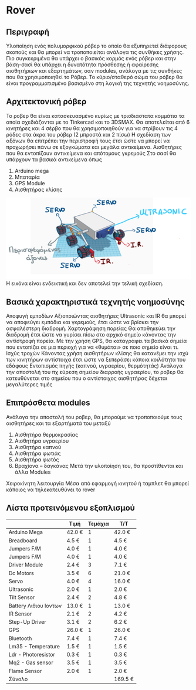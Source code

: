 # Rover

## Περιγραφή
Υλοποίηση ενός πολυμορφικού ρόβερ το οποίο θα εξυπηρετεί διάφορους σκοπούς και θα μπορεί να τροποποιείται ανάλογα τις συνθήκες χρήσης. Πιο συγκεκριμένα θα υπάρχει ο βασικός κορμός ενός ρόβερ και στην βάση-σασί θα υπάρχει η δυνατότητα πρόσθεσης ή αφαίρεσης αισθητήριων και εξαρτημάτων, σαν modules, ανάλογα με τις συνθήκες που θα χρησιμοποιηθεί το Ρόβερ. Το κύριο/σταθερό σώμα του ρόβερ θα είναι προγραμματισμένο βασισμένο στη λογική της τεχνητής νοημοσύνης.

## Αρχιτεκτονική ρόβερ
Το ροβερ θα είναι κατασκευασμένο κυρίως με τρισδιάστατα κομμάτια τα οποία σχεδιάζονται με το Tinkercad και το 3DSMAX.
Θα αποτελείται από 6 κινητήρες και 4 σέρβο που θα χρησιμοποιηθούν για να στρίβουν τις 4 ρόδες στα άκρα του ρόβερ (2 μπροστά και 2 πίσω)
Η σχεδίαση των αξόνων θα επιτρέπει την περιστροφή τους έτσι ώστε να μπορεί να προχωρήσει πάνω σε εξογκώματα και μεγάλα αντικείμενα.
Αισθητήρες που θα εντοπίζουν αντικείμενα και απότομους γκρεμούς
Στο σασί θα υπάρχουν τα βασικά αντικείμενα όπως
1.	Arduino mega
2.	Μπαταρία
3.	GPS Module
4.	Αισθητήρας κλίσης

![alt text](https://github.com/kithendor/Project404s/blob/main/Images/Rover_Preview.png)
Η εικόνα είναι ενδεικτική και δεν αποτελεί την τελική σχεδίαση.

## Βασικά χαρακτηριστικά τεχνητής νοημοσύνης

Αποφυγή εμποδίων
Αξιοποιώντας αισθητήρες Ultrasonic και IR θα μπορεί να αποφεύγει εμπόδια και γκρεμούς, έτσι ώστε να βρίσκει την ασφαλέστερη διαδρομή.
Χαρτογράφηση πορείας
Θα αποθηκεύει την διαδρομή έτσι ώστε να γυρίσει πίσω στο αρχικό σημείο κάνοντας την αντίστροφή πορεία. Με την χρήση GPS, θα καταγράφει τα βασικά σημεία που εντοπίζει σε μια περιοχή για να «θυμάται» σε ποιο σημείο είναι τι.
Ισχύς τροχών
Κάνοντας χρήση αισθητήρων κλίσης θα κατανέμει την ισχύ των κινητήρων αντίστοιχα έτσι ώστε να ξεπεράσει κάποια κοιλότητα του εδάφους
Εντοπισμός πηγής (καπνού, υγραερίου, θερμότητάς)
Ανάλογα την αποστολή του πχ εύρεση σημείου διαρροής υγραερίου, το ροβερ θα κατευθύνεται στο σημείου που ο αντίστοιχος αισθητήρας δέχεται μεγαλύτερες τιμές

## Επιπρόσθετα modules
Ανάλογα την αποστολή του ροβερ, θα μπορούμε να τροποποιούμε τους αισθητήρες και τα εξαρτήματά του μεταξύ
1.	Αισθητήρα θερμοκρασίας
2.	Αισθητήρα υγραερίου
3.	Αισθητήρα καπνού
4.	Αισθητήρα φωτιάς
5.	Αισθητήρα φωτός
6.	Βραχίονα – δαγκάνας
Μετά την υλοποίηση του, θα προστίθενται και άλλα Modules

Χειροκίνητη λειτουργία
Μέσα από εφαρμογή κινητού ή ταμπλετ θα μπορεί κάποιος να τηλεκατευθύνει το rover

## Λίστα προτεινόμενου εξοπλισμού

|                       | Τιμή     | Τεμάχια | Τ/Τ       |
|-----------------------|----------|---------|-----------|
| Arduino Mega          |  42.0 €  | 1       |  42.0 €   |
| Breadboard            |  4.5 €   | 1       |  4.5 €    |
| Jumpers F/M           |  4.0 €   | 1       |  4.0 €    |
| Jumpers F/M           |  4.0 €   | 1       |  4.0 €    |
| Driver Module         |  2.4 €   | 3       |  7.1 €    |
| Dc Motors             |  3.5 €   | 6       |  21.0 €   |
| Servo                 |  4.0 €   | 4       |  16.0 €   |
| Ultrasonic            |  2.0 €   | 1       |  2.0 €    |
| Tilt Sensor           |  2.4 €   | 2       |  4.8 €    |
| Battery Λιθιου Ιοντων |  13.0 €  | 1       |  13.0 €   |
| IR Sensor             |  2.1 €   | 2       |  4.2 €    |
| Step-Up Driver        |  3.1 €   | 2       |  6.2 €    |
| GPS                   |  26.0 €  | 1       |  26.0 €   |
| Bluetooth             |  7.4 €   | 1       |  7.4 €    |
| Lm35 - Temperature    |  1.5 €   | 1       |  1.5 €    |
| Ldr - Photoresistor   |  0.3 €   | 1       |  0.3 €    |
| Mq2 - Gas sensor      |  3.5 €   | 1       |  3.5 €    |
| Flame Sensor          |  2.0 €   | 1       |  2.0 €    |
| Σύνολο                |          |         |  169.5 €  |

